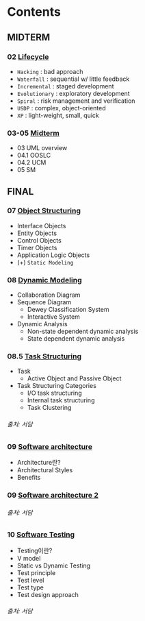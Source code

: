# Contents  

## MIDTERM
### 02 [Lifecycle](./02_Lifecyle.md)
- `Hacking` : bad approach
- `Waterfall` : sequential w/ little feedback
- `Incremental` : staged development
- `Evolutionary` : exploratory development
- `Spiral` : risk management and verification
- `USDP` : complex, object-oriented
- `XP` : light-weight, small, quick
### 03-05 [Midterm](Midterm.md)
- 03 UML overview
- 04.1 OOSLC
- 04.2 UCM
- 05 SM

## FINAL
### 07 [Object Structuring](./07_OS.md)
- Interface Objects
- Entity Objects
- Control Objects
- Timer Objects
- Application Logic Objects
- (+) `Static Modeling`
### 08 [Dynamic Modeling](./08_DM.md)
- Collaboration Diagram
- Sequence Diagram
	- Dewey Classification System
	- Interactive System
- Dynamic Analysis
	- Non-state dependent dynamic analysis
	- State dependent dynamic analysis
### 08.5 [Task Structuring](./08.5_TS.md)
- Task
	- Active Object and Passive Object
- Task Structuring Categories
	- I/O task structuring
	- Internal task structuring
	- Task Clustering
###### 출처: 서담
### 09 [Software architecture](./09_Architecture.md)
- Architecture란?
- Architectural Styles
- Benefits
### 09 [Software architecture 2](./09_Architecture2.md)
###### 출처: 서담
### 10 [Software Testing](./10_Testing.md)
- Testing이란?
- V model
- Static vs Dynamic Testing
- Test principle
- Test level
- Test type
- Test design approach
###### 출처: 서담